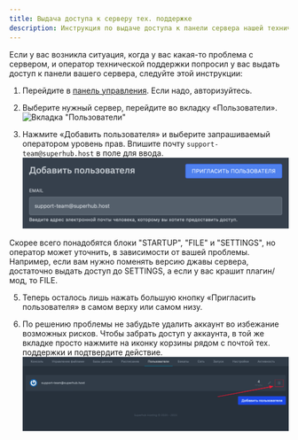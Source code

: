 ```yaml
---
title: Выдача доступа к серверу тех. поддержке
description: Инструкция по выдаче доступа к панели сервера нашей технической поддержке.
---
```


Если у вас возникла ситуация, когда у вас какая-то проблема с сервером, и оператор технической поддержки попросил у вас выдать доступ к панели вашего сервера, следуйте этой инструкции:

1. Перейдите в [панель управления](https://panel.superhub.host/). Если надо, авторизуйтесь.

2. Выберите нужный сервер, перейдите во вкладку «Пользователи». 
![Вкладка "Пользователи"](/images/guides/share-server/page-users.png)

3. Нажмите «Добавить пользователя» и выберите запрашиваемый оператором уровень прав. Впишите почту `support-team@superhub.host` в поле для ввода.
![Поле для ввода электронной почты](/images/guides/share-server/support-email.png)

Скорее всего понадобятся блоки "STARTUP", "FILE" и "SETTINGS", но оператор может уточнить, в зависимости от вашей проблемы. Например, если вам нужно поменять версию джавы сервера, достаточно выдать доступ до SETTINGS, а если у вас крашит плагин/мод, то FILE.

5. Теперь осталось лишь нажать большую кнопку «Пригласить пользователя» в самом верху или самом низу.

6. По решению проблемы не забудьте удалить аккаунт во избежание возможных рисков. Чтобы забрать доступ у аккаунта, в той же вкладке просто нажмите на иконку корзины рядом с почтой тех. поддержки и подтвердите действие.
![Удаление доступа пользователя](/images/guides/share-server/remove-user.png)
